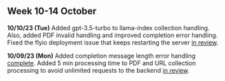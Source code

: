 ## Week 10-14 October
**10/10/23 (Tue)**
Added gpt-3.5-turbo to llama-index collection handling. Also, added PDF invalid handling and improved completion error handling. Fixed the flyio deployment issue that keeps restarting the server [in review](https://github.com/harmony-one/harmony-llm-api/pull/10). 

**10/09/23 (Mon)**
Added completion message length error handling [complete](https://github.com/harmony-one/HarmonyOneBot/pull/337). Added 5 min processing time to PDF and URL collection processing to avoid unlimited requests to the backend [in review](https://github.com/harmony-one/HarmonyOneBot/pull/338).
